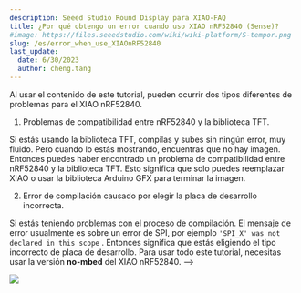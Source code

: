 ```yaml
---
description: Seeed Studio Round Display para XIAO-FAQ
title: ¿Por qué obtengo un error cuando uso XIAO nRF52840 (Sense)?
#image: https://files.seeedstudio.com/wiki/wiki-platform/S-tempor.png
slug: /es/error_when_use_XIAOnRF52840
last_update:
  date: 6/30/2023
  author: cheng.tang
---
```

Al usar el contenido de este tutorial, pueden ocurrir dos tipos diferentes de problemas para el XIAO nRF52840.

1. Problemas de compatibilidad entre nRF52840 y la biblioteca TFT.

  Si estás usando la biblioteca TFT, compilas y subes sin ningún error, muy fluido. Pero cuando lo estás mostrando, encuentras que no hay imagen. Entonces puedes haber encontrado un problema de compatibilidad entre nRF52840 y la biblioteca TFT. Esto significa que solo puedes reemplazar XIAO o usar la biblioteca Arduino GFX para terminar la imagen.

2. Error de compilación causado por elegir la placa de desarrollo incorrecta.

Si estás teniendo problemas con el proceso de compilación. El mensaje de error usualmente es sobre un error de SPI, por ejemplo `'SPI_X' was not declared in this scope`
. Entonces significa que estás eligiendo el tipo incorrecto de placa de desarrollo. Para usar todo este tutorial, necesitas usar la versión **no-mbed** del XIAO nRF52840. -->

<div style={{textAlign:'center'}}><img src="https://files.seeedstudio.com/wiki/round_display_for_xiao/73.png" style={{width:700, height:'auto'}}/></div>
